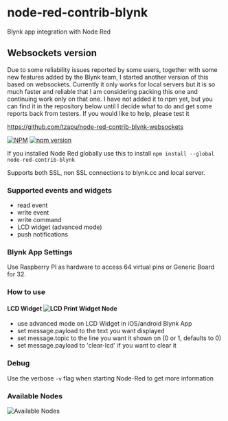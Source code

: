 # node-red-contrib-blynk
Blynk app integration with Node Red

## Websockets version
Due to some reliability issues reported by some users, together with some new features added by the Blynk team, I started another version of this based on websockets.
Currently it only works for local servers but it is so much faster and reliable that I am considering packing this one and continuing work only on that one.
I have not added it to npm yet, but you can find it in the repository below until I decide what to do and get some reports back from testers. If you would like to help, please test it

https://github.com/tzapu/node-red-contrib-blynk-websockets



[![NPM](https://nodei.co/npm/node-red-contrib-blynk.png?mini=true)](https://npmjs.org/package/node-red-contrib-blynk)
[![npm version](https://badge.fury.io/js/node-red-contrib-blynk.svg)](https://badge.fury.io/js/node-red-contrib-blynk)

If you installed Node Red globally use this to install
```npm install --global node-red-contrib-blynk```

Supports both SSL, non SSL connections to blynk.cc and local server.

### Supported events and widgets
- read event
- write event
- write command
- LCD widget (advanced mode)
- push notifications

### Blynk App Settings
Use Raspberry PI as hardware to access 64 virtual pins or Generic Board for 32.

### How to use

#### LCD Widget ![LCD Print Widget Node](http://i.imgur.com/IjSrqAx.png)

- use advanced mode on LCD Widget in iOS/android Blynk App
- set message.payload to the text you want displayed
- set message.topic to the line you want it shown on (0 or 1, defaults to 0)
- set message.payload to 'clear-lcd' if you want to clear it

### Debug
Use the verbose `-v` flag when starting Node-Red to get more information

### Available Nodes
![Available Nodes](http://imgur.com/tY2qwCU.png)
